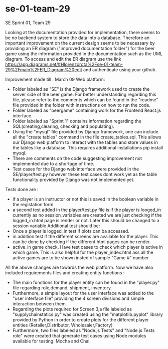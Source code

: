# se-01-team-29
SE Sprint 01, Team 29

Looking at the documentation provided for implementation, there seems to be no backend system to store the data into a database. Therefore an important improvement on the current design seems to be necessary by providing an ER diagram ("improved documentation folder") for the beer game using the information provided in the documentation such as the UML diagram. To access and edit the ER diagram use the link https://app.diagrams.net/#Hlorenzorota%2Fse-01-team-29%2Fmain%2FER_Diagram%20edit and authenticate using your github. 

Improvement made till : March 09
Web platform:
- Folder labeled as "SE" is the Django framework used to create the server side of the beer game. For better understanding regarding this file, please refer to the comments which can be found in the "readme" file provided in the folder with instructions on how to run the code. 
- Folder labeled as "beergame" containing work for the Frontend React.js interface.
- Folder labeled as "Sprint 1" contains information regarding the SQL(creating,clearing, checking and populating).
- Using the "mysql" file provided by Django framework, one can include all the "create tables" command in the file create_tables.sql. This allows our Django web platform to interact with the tables and store values in the tables like a database. This requires additional installations pip install mysql.
- There are comments on the code suggesting improvement not implemented due to a shortage of time.
- Test cases for the Django web interface were provided in the SE/player/test.py however these test cases dont work yet as the table functionality provided by Django was not implemented yet.


Tests done are :
- if a player is an instructor or not this is saved in the boolean variable in the registation form
- a second test added in the player/test.py file is if the player is looged_in currently as no session_variables are created we are just checking if the logged_in.html page is render or not. Later this should be changed to a session variable
Additional test should be:
- Once a player is logged_in test if plots can ba accessed. 
- in addition test if the different screens are available for the player. This can be done by checking if the different html pages can be render.
 - active_in game check. Have test cases to check which player is active in which game. This is also helpful for the player_index.html ass all the active games are to be shown insted of sample "Game #" number

All the above changes are towards the web platform. Now we have also included requirements files and creating entity functions :
- The main functions for the player entity can be found in the "player.py" file regarding role,demand, shipment, inventory.
- Furthermore, a simple layout for the user interface was added to the "user interface file" providing the 4 screen divisions and simple interaction between them.
- Regarding the plots required for Screen 3,a file labeled as "supplychainstatics.py" was created using the "matplotlib.pyplot" library provided by Python in order to create plots for the different player entities (Retailer,Distributor, Wholesaler,Factory)
- Furthermore, two files labeled as "Node.js Tests" and "Node.js Tests role" were created that generate test cases using Node modules available for testing: Mocha and Chai.